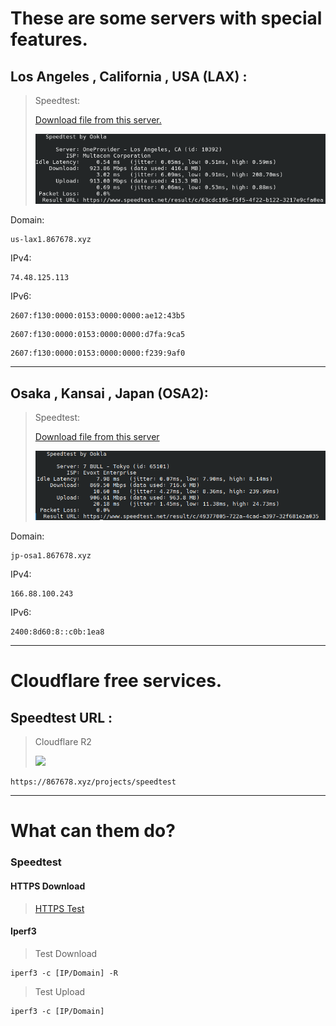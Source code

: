 # These are some servers with special features.

## Los Angeles , California , USA (LAX) :

> Speedtest:
>
> [Download file from this server.](https://867678.xyz/projects/speedtest)
>
> ![](LAX.png)
>


Domain:
```
us-lax1.867678.xyz
```


IPv4:

```
74.48.125.113
```

IPv6:

```
2607:f130:0000:0153:0000:0000:ae12:43b5
```
```
2607:f130:0000:0153:0000:0000:d7fa:9ca5
```
```
2607:f130:0000:0153:0000:0000:f239:9af0
```

------

## Osaka , Kansai , Japan (OSA2):

> Speedtest:
>
> [Download file from this server](https://867678.xyz/projects/speedtest)
>
>![](OSA.png)

Domain:
```
jp-osa1.867678.xyz
```

IPv4:

```
166.88.100.243
```

IPv6:

```
2400:8d60:8::c0b:1ea8
```

------


# Cloudflare free services.

## Speedtest URL :

> Cloudflare R2
>
> ![](https://imagedelivery.net/wSMYJvS3Xw-n339CbDyDIA/456430b7-1c8f-42b0-71c0-586ad9172700/public)
>

```
https://867678.xyz/projects/speedtest
```

------

# What can them do?
### Speedtest
#### HTTPS Download
>[HTTPS Test](https://867678.xyz/projects/speedtest)
#### Iperf3

> Test Download
```
iperf3 -c [IP/Domain] -R
```

>Test Upload
```
iperf3 -c [IP/Domain]
```
